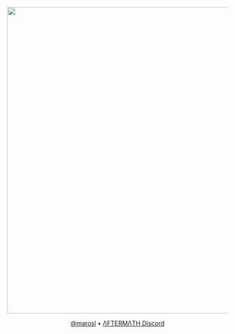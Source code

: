 <p align="center">
  <img src="https://raw.githubusercontent.com/mawosl/mawosl/refs/heads/main/uktz1wF.gif" width="700">
</p>

<p align="center">
  <a href="https://discord.com/users/396712177395957771">@marosl</a> • <a href="https://discord.gg/scpaftermath">ΛFTERMΛTH Discord</a>
</p>
